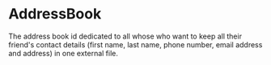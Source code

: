 # AddressBook
The address book id dedicated to all whose who want to keep all their friend's contact details (first name, last name, phone number, email address and address) in one external file.
